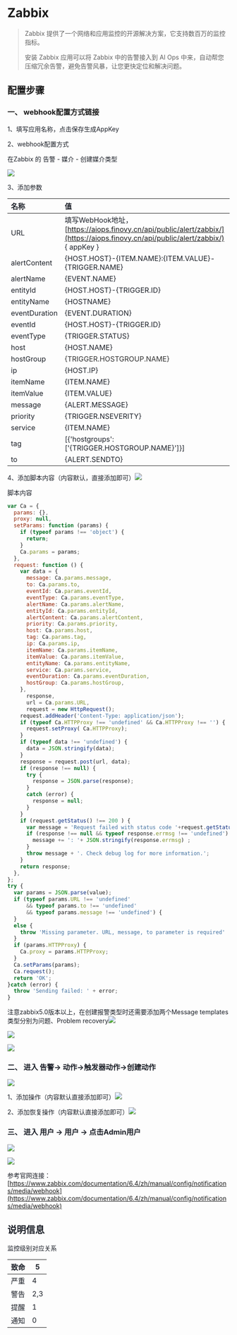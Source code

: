 # Zabbix
> Zabbix 提供了一个网络和应用监控的开源解决方案，它支持数百万的监控指标。
>
> 安装 Zabbix 应用可以将 Zabbix 中的告警接入到 AI Ops 中来，自动帮您压缩冗余告警，避免告警风暴，让您更快定位和解决问题。
>

## 配置步骤
### 一、 webhook配置方式链接
<font style="color:rgb(29, 33, 41);">1、填写应用名称，点击保存生成AppKey</font>

<font style="color:rgb(29, 33, 41);">2、webhook配置方式</font>

<font style="color:rgb(29, 33, 41);">在Zabbix 的 告警 - 媒介 - 创建媒介类型</font>

![](../../../../../images/f3aaf4214c7af191302b0bef67164550.png)

<font style="color:rgb(29, 33, 41);">3、添加参数</font>

| <font style="color:rgb(29, 33, 41);">名称</font> | <font style="color:rgb(29, 33, 41);">值</font> |
| :--- | :--- |
| <font style="color:rgb(29, 33, 41);">URL</font> | <font style="color:rgb(29, 33, 41);">填写WebHook地址，</font>[https://aiops.finovy.cn/api/public/alert/zabbix/](https://aiops.finovy.cn/api/public/alert/zabbix/)<font style="color:rgb(29, 33, 41);"> { appKey }</font> |
| <font style="color:rgb(29, 33, 41);">alertContent</font> | <font style="color:rgb(29, 33, 41);">{HOST.HOST}-{ITEM.NAME}:{ITEM.VALUE}-{TRIGGER.NAME}</font> |
| <font style="color:rgb(29, 33, 41);">alertName</font> | <font style="color:rgb(29, 33, 41);">{EVENT.NAME}</font> |
| <font style="color:rgb(29, 33, 41);">entityId</font> | <font style="color:rgb(29, 33, 41);">{HOST.HOST}-{TRIGGER.ID}</font> |
| <font style="color:rgb(29, 33, 41);">entityName</font> | <font style="color:rgb(29, 33, 41);">{HOSTNAME}</font> |
| <font style="color:rgb(29, 33, 41);">eventDuration </font> | <font style="color:rgb(29, 33, 41);">{EVENT.DURATION}</font> |
| <font style="color:rgb(29, 33, 41);">eventId</font> | <font style="color:rgb(29, 33, 41);">{HOST.HOST}-{TRIGGER.ID}</font> |
| <font style="color:rgb(29, 33, 41);">eventType</font> | <font style="color:rgb(29, 33, 41);">{TRIGGER.STATUS}</font> |
| <font style="color:rgb(29, 33, 41);">host</font> | <font style="color:rgb(29, 33, 41);">{HOST.NAME}</font> |
| <font style="color:rgb(29, 33, 41);">hostGroup</font> | <font style="color:rgb(51, 51, 51);">{TRIGGER.HOSTGROUP.NAME}</font> |
| <font style="color:rgb(29, 33, 41);">ip</font> | <font style="color:rgb(29, 33, 41);">{HOST.IP}</font> |
| <font style="color:rgb(29, 33, 41);">itemName</font> | <font style="color:rgb(29, 33, 41);">{ITEM.NAME}</font> |
| <font style="color:rgb(29, 33, 41);">itemValue</font> | <font style="color:rgb(29, 33, 41);">{ITEM.VALUE}</font> |
| <font style="color:rgb(29, 33, 41);">message</font> | <font style="color:rgb(29, 33, 41);">{ALERT.MESSAGE}</font> |
| <font style="color:rgb(29, 33, 41);">priority</font> | <font style="color:rgb(29, 33, 41);">{TRIGGER.NSEVERITY}</font> |
| <font style="color:rgb(29, 33, 41);">service</font> | <font style="color:rgb(29, 33, 41);">{ITEM.NAME}</font> |
| <font style="color:rgb(29, 33, 41);">tag</font> | <font style="color:rgb(29, 33, 41);">[{'hostgroups': ['{TRIGGER.HOSTGROUP.NAME}']}]</font> |
| <font style="color:rgb(29, 33, 41);">to</font> | <font style="color:rgb(29, 33, 41);">{ALERT.SENDTO}</font> |


<font style="color:rgb(29, 33, 41);">4、添加脚本内容（内容默认，直接添加即可）</font>![](../../../../../images/7c9feb282c6a954d07aa095ceeebbaf3.png)

<font style="color:rgb(29, 33, 41);">脚本内容</font>

```javascript
var Ca = {
  params: {},
  proxy: null,
  setParams: function (params) {
    if (typeof params !== 'object') {
      return;
    }
    Ca.params = params;
  },
  request: function () {
    var data = {
      message: Ca.params.message,
      to: Ca.params.to,
      eventId: Ca.params.eventId,
      eventType: Ca.params.eventType,
      alertName: Ca.params.alertName,
      entityId: Ca.params.entityId,
      alertContent: Ca.params.alertContent,
      priority: Ca.params.priority,
      host: Ca.params.host,
      tag: Ca.params.tag,
      ip: Ca.params.ip,
      itemName: Ca.params.itemName,
      itemValue: Ca.params.itemValue,
      entityName: Ca.params.entityName,
      service: Ca.params.service,
      eventDuration: Ca.params.eventDuration,
      hostGroup: Ca.params.hostGroup,
    },
      response,
      url = Ca.params.URL,
      request = new HttpRequest();
    request.addHeader('Content-Type: application/json');
    if (typeof Ca.HTTPProxy !== 'undefined' && Ca.HTTPProxy !== '') {
      request.setProxy( Ca.HTTPProxy);
    }
    if (typeof data !== 'undefined') {
      data = JSON.stringify(data);
    }
    response = request.post(url, data);
    if (response !== null) {
      try {
        response = JSON.parse(response);
      }
      catch (error) {
        response = null;
      }
    }
    if (request.getStatus() !== 200 ) {
      var message = 'Request failed with status code '+request.getStatus();
      if (response !== null && typeof response.errmsg !== 'undefined') {
        message += ': '+ JSON.stringify(response.errmsg) ;
      }
      throw message + '. Check debug log for more information.';
    }
    return response;
  },
};
try {
  var params = JSON.parse(value);
  if (typeof params.URL !== 'undefined'
      && typeof params.to !== 'undefined'
      && typeof params.message !== 'undefined') {
  }
  else {
    throw 'Missing parameter. URL, message, to parameter is required'
  }
  if (params.HTTPProxy) {
    Ca.proxy = params.HTTPProxy;
  }
  Ca.setParams(params);
  Ca.request();
  return 'OK';
}catch (error) {
  throw 'Sending failed: ' + error;
}
```

<font style="color:rgb(29, 33, 41);">注意zabbix5.0版本以上，在创建报警类型时还需要添加两个Message templates类型分别为问题、Problem recovery</font>![](../../../../../images/ab0df149b81a5566c5de9cf13c0f0661.png)

![](../../../../../images/40f5ea35100fbb42d413280258af139e.png)

![](../../../../../images/d8924ab3233c1157cb532a7b802c0ecb.png)

### <font style="color:rgb(29, 33, 41);">二、 进入 告警-> 动作->触发器动作->创建动作</font>
![](../../../../../images/de227650de61db8497088667941af2d9.png)

<font style="color:rgb(29, 33, 41);">1、添加操作（内容默认直接添加即可）</font>![](../../../../../images/127405698caa602c2e26c8610c77315f.png)

<font style="color:rgb(29, 33, 41);">2、添加恢复操作（内容默认直接添加即可）</font>![](../../../../../images/925cfc4ddb401aa8409da37ac950976a.png)

### <font style="color:rgb(29, 33, 41);">三、 进入  用户 -> 用户 -> 点击Admin用户</font>
![](../../../../../images/0bf53208dd860bca91f6483d6fd1b560.png)

![](../../../../../images/61927abaeb0230e163e54f7e7d2db5c9.png)

<font style="color:rgb(29, 33, 41);">参考官网连接：</font>[https://www.zabbix.com/documentation/6.4/zh/manual/config/notifications/media/webhook](https://www.zabbix.com/documentation/6.4/zh/manual/config/notifications/media/webhook)

## <font style="color:rgb(29, 33, 41);">说明信息</font>
<font style="color:rgb(29, 33, 41);">监控级别对应关系</font>

| <font style="color:rgb(29, 33, 41);">致命</font> | <font style="color:rgb(29, 33, 41);">5</font> |
| --- | --- |
| <font style="color:rgb(29, 33, 41);">严重</font> | <font style="color:rgb(29, 33, 41);">4</font> |
| <font style="color:rgb(29, 33, 41);">警告</font> | <font style="color:rgb(29, 33, 41);">2,3</font> |
| <font style="color:rgb(29, 33, 41);">提醒</font> | <font style="color:rgb(29, 33, 41);">1</font> |
| <font style="color:rgb(29, 33, 41);">通知</font> | <font style="color:rgb(29, 33, 41);">0</font> |




